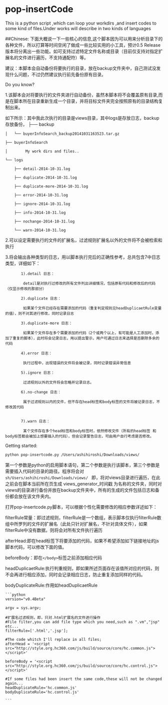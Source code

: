 pop-insertCode
==============

This is a python script ,which can loop your workdirs ,and insert codes to some kind of files.Under works will describe in two kinds of languages

##Chinese:
 下面大概说一下一些核心的信息,这个脚本因为可以用来分析目录下的各种文件，所以打算等时间空闲了做成一些比较实用的小工具，预计0.5 Release版本将分离出一些功能。如可支持过滤特定文件名称或目录（目前仅支持对指定扩展名的文件进行遍历，不支持通配符）等。

建议：本脚本会自动备份将要执行的目录，放在backup文件夹中，自己测试没发现什么问题，不过仍然建议执行前先备份原有目录。
	
Do you know?
	
1.该脚本会对将要执行的文件夹进行自动备份，虽然本脚本将不会覆盖原有目录,而是在脚本所在目录重新生成一个目录，并将目标文件夹完全按照原有的目录结构复制出来。
	
 如下所示：其中我此次执行的目录是views目录，其中logs是存放日志，backup存放备份，
	├── backup
	
	│   └── buyerInfoSearch_backup20141031163523.tar.gz
	
	├── buyerInfoSearch
	
	│        My work dirs and files..
	
	└── logs
	
		├── detail-2014-10-31.log
	
		├── duplicate-2014-10-31.log
	
		├── duplicate-more-2014-10-31.log
	
		├── error-2014-10-31.log
	
		├── ignore-2014-10-31.log
	
		├── info-2014-10-31.log
	
		├── nochange-2014-10-31.log
	
		└── warn-2014-10-31.log

2.可以设定需要执行的文件的扩展名，过滤规则扩展名以外的文件将不会被检索和执行

3.将会输出各种类型的日志，用以脚本执行完后的正确性参考，总共包含7中日志类型，详细如下：

		   1).detail 日志：

			detail是对执行过修改的所有文件列出详细情况，包括原有代码和修改后的代码（仅显示修改的那部分）

		   2).duplicate 日志：
			
			如果某个文件已经存在需要添加的代码（重复判定规则见headDuplicaetRule变量的值），则不对其进行修改，同时记录日志

		   3).duplicate-more 日志：
			   
			如果某个文件存在多个需要添加的代码（2个或两个以上，有可能是人工添加时，添加了重复的脚本），此时将会记录日志，用以提出警示，用户可通过日志来选择是否删除多余的代码

		   4).error 日志：
			    
			执行过程中，出现错误的文件将会被记录，同时记录错误异常信息

		   5).ignore 日志：
			
			过滤规则以外的文件将会忽略并记录日志。

		   6).no-change 日志：

			属于过滤规则以内的文件，但不存在head标签和body标签的文件将被记录日志，不修改其代码


		   7).warn 日志：
			
			某个文件存在多个head标签和body标签时，依然修改文件（所有的head标签 和body标签都会被加上想要插入的代码），但会记录警告日志，可由用户自行考虑是否修改。



Getting started:
  
  ```sh 
  python pop-insertcode.py /Users/ashihiroshi/Downloads/views/
  ```
  
  第一个参数是python的启用脚本语句，第二个参数是执行该脚本，第三个参数是需要插入代码的目录的路径。程序将会对 ```sh/Users/ashihiroshi/Downloads/views/ ```
  即，将对views目录进行遍历，在此之前会在脚本当前所在页生成 views_generator_时间戳
  为名称的文件夹，同时对views的目录进行备份并放在backup文件夹中，所有的生成的文件包括日志和备份都会放在该文件夹内。

  打开pop-insertcode.py脚本，可以根据个性化需要修改的相应参数详述如下：
  	
  filterRule常量：即过滤规则，filterRule是一个数组，表示脚本仅执行filterRule数组中所罗列的文件的扩展名（此处只针对扩展名，不针对具体文件），如果filterRule中没有数据，则将会对所有文件执行遍历
  	
 afterHead:即在head标签下将要添加的代码，如果不希望添加如下链接地址的js脚本代码，可以修改下面的值。
  	
 beforeBody：即在```</body>```标签之前添加相应代码
  	
 headDuplicaetRule:执行判重规则，即如果所述页面存在该值所对应的代码，则不会再进行相应添加，同时会记录相应日志，防止重复添加同样的代码。
  	
 bodyDuplicateRule:作用如headDuplicaetRule
  	
  	```python
  	version="v0.4Beta"

	argv = sys.argv;
	
	#扩展名过滤规则，即，只对.html扩展名的文件进行操作
	#File filter,you can add file type which you need,such as ".vm","jsp" etc...
	filterRule=['.html','.jsp'];
	
	#The code whitch I'll replace in all files;
	afterHead = '<script src="http://style.org.hc360.com/js/build/source/core/hc.common.js"></script>'
	
	beforeBody = '<script src="http://style.org.hc360.com/js/build/source/core/hc.control.js"></script>'
	
	#If some files had been insert the same code,these will not be changed again...
	headDuplicateRule='hc.common.js'
	bodyDuplicateRule='hc.control.js'
	
  	```
  
  
